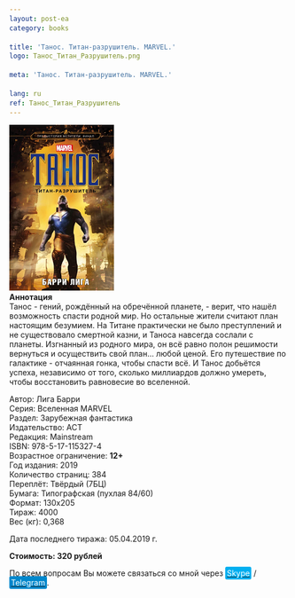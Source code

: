```yaml
---
layout: post-ea
category: books

title: 'Танос. Титан-разрушитель. MARVEL.'
logo: Танос_Титан_Разрушитель.png

meta: 'Танос. Титан-разрушитель. MARVEL.'

lang: ru
ref: Танос_Титан_Разрушитель
---
```


<a data-fancybox="gallery" href="/img/books/Танос_Титан_Разрушитель.png"><img src="/img/books/Танос_Титан_Разрушитель.png" alt=""></a>  
**Аннотация**  
Танос - гений, рождённый на обречённой планете, - верит, что нашёл возможность спасти родной мир. Но остальные жители считают план настоящим безумием. На Титане практически не было преступлений и не существовало смертной казни, и Таноса навсегда сослали с планеты. Изгнанный из родного мира, он всё равно полон решимости вернуться и осуществить свой план... любой ценой. Его путешествие по галактике - отчаянная гонка, чтобы спасти всё. И Танос добьётся успеха, независимо от того, сколько миллиардов должно умереть, чтобы восстановить равновесие во вселенной.

Автор: Лига Барри  
Серия: Вселенная MARVEL  
Раздел: Зарубежная фантастика  
Издательство: АСТ  
Редакция: Mainstream  
ISBN: 978-5-17-115327-4  
Возрастное ограничение: **12+**  
Год издания: 2019  
Количество страниц: 384  
Переплёт: Твёрдый  (7БЦ)  
Бумага: Типографская (пухлая 84/60)  
Формат: 130х205  
Тираж: 4000  
Вес (кг): 0,368

Дата последнего тиража:	05.04.2019 г.

**Стоимость: 320 рублей**

По всем вопросам Вы можете связаться со мной через <a href="skype:chutkoy89?call" target="_blank"><span style="background-color:#00aff0; color:white; padding:3px; border-radius: 3px">Skype</span></a> / <a href="https://t.me/chutkoy" target="_blank"><span style="background-color:#0088cc; color:white; padding:3px; border-radius: 3px">Telegram</span></a>.